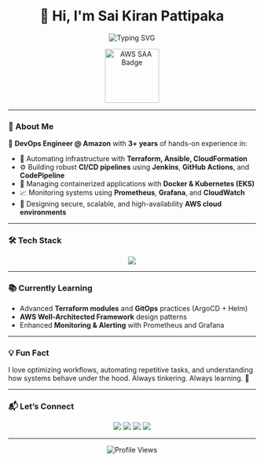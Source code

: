 <h1 align="center">👋 Hi, I'm Sai Kiran Pattipaka</h1>

<p align="center">
  <img src="https://readme-typing-svg.herokuapp.com?font=Fira+Code&duration=3000&pause=1000&center=true&width=460&lines=DevOps+Engineer+%40+Amazon;AWS+Certified+Solutions+Architect+-+Associate;Infrastructure+Automation+%7C+CI%2FCD+%7C+Kubernetes;3%2B+Years+Cloud+Engineering+Experience" alt="Typing SVG" />
</p>

<p align="center">
  <img src="https://raw.githubusercontent.com/saikiranpattipaka/saikiranpattipaka/main/aws_saa_static.png" width="110" alt="AWS SAA Badge" />
</p>

---

### 🚀 About Me

🎯 **DevOps Engineer @ Amazon** with **3+ years** of hands-on experience in:
- 🧱 Automating infrastructure with **Terraform, Ansible, CloudFormation**
- ⚙️ Building robust **CI/CD pipelines** using **Jenkins**, **GitHub Actions**, and **CodePipeline**
- 🐳 Managing containerized applications with **Docker & Kubernetes (EKS)**
- 📈 Monitoring systems using **Prometheus**, **Grafana**, and **CloudWatch**
- 🔐 Designing secure, scalable, and high-availability **AWS cloud environments**

---

### 🛠️ Tech Stack

<p align="center">
  <img src="https://skillicons.dev/icons?i=aws,docker,kubernetes,terraform,ansible,jenkins,linux,bash,git,github,gitlab,py" />
</p>

---

### 📚 Currently Learning

- Advanced **Terraform modules** and **GitOps** practices (ArgoCD + Helm)
- **AWS Well-Architected Framework** design patterns
- Enhanced **Monitoring & Alerting** with Prometheus and Grafana

---

### 💡 Fun Fact

I love optimizing workflows, automating repetitive tasks, and understanding how systems behave under the hood. Always tinkering. Always learning. 🧠

---

### 📬 Let’s Connect

<p align="center">
  <a href="https://linkedin.com/in/saikiranpattipaka" target="_blank"><img src="https://img.shields.io/badge/LinkedIn-blue?style=for-the-badge&logo=linkedin" /></a>
  <a href="mailto:saikiranpattipaka@outlook.com" target="_blank"><img src="https://img.shields.io/badge/Email-outlook-blue?style=for-the-badge&logo=microsoftoutlook" /></a>
  <a href="https://t.me/saikiranpattipaka" target="_blank"><img src="https://img.shields.io/badge/Telegram-0088cc?style=for-the-badge&logo=telegram&logoColor=white" /></a>
  <a href="https://www.instagram.com/saikiranpattipaka" target="_blank"><img src="https://img.shields.io/badge/Instagram-E4405F?style=for-the-badge&logo=instagram&logoColor=white" /></a>
</p>

---

<p align="center">
  <img src="https://komarev.com/ghpvc/?username=saikiranpattipaka&style=flat-square&color=blue" alt="Profile Views"/>
</p>
